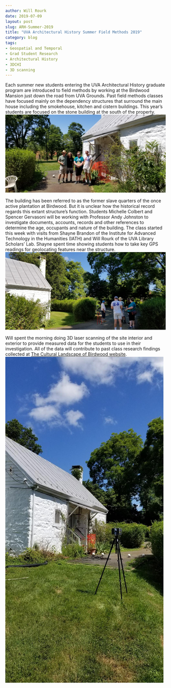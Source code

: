 ```yaml
---
author: Will Rourk
date: 2019-07-09
layout: post
slug: ARH-Summer-2019
title: "UVA Architectural History Summer Field Methods 2019"
category: blog
tags:
- Geospatial and Temporal
- Grad Student Research
- Architectural History
- 3DCHI
- 3D scanning
---
```


Each summer new students entering the UVA Architectural History graduate program are introduced to field methods by working at the Birdwood Mansion just down the road from UVA Grounds.  Past field methods classes have focused mainly on the dependency structures that surround the main house including the smokehouse, kitchen and cistern buildings.  This year’s students are focused on the stone building at the south of the property.  
![ARH Students with Prof Andy Johnston](/assets/post-media/2019-07-09-Birdwood-summer2019-01.jpg)

The building has been referred to as the former slave quarters of the once active plantation at Birdwood.  But it is unclear how the historical record regards this extant structure’s function.  Students Michelle Colbert and Spencer Gervasoni will be working with Professor Andy Johnston to investigate documents, accounts, records and other references to determine the age, occupants and nature of the building.  The class started this week with visits from Shayne Brandon of the Institute for Advanced Technology in the Humanities (IATH) and Will Rourk of the UVA Library Scholars’ Lab.  Shayne spent time showing students how to take key GPS readings for geolocating features near the structure.  
![Shayne and GPS](/assets/post-media/2019-07-09-Birdwood-summer2019-02.jpg)

Will spent the morning doing 3D laser scanning of the site interior and exterior to provide measured data for the students to use in their investigation.  All of the data will contribute to past class research findings collected at [The Cultural Landscape of Birdwood website](http://fieldmethods.iath.virginia.edu/16SuARH5611/). 
![3D laser scanning](/assets/post-media/2019-07-09-Birdwood-summer2019-03.jpg)
